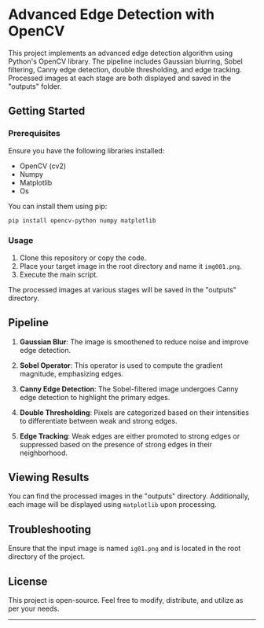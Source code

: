 
# Advanced Edge Detection with OpenCV

This project implements an advanced edge detection algorithm using Python's OpenCV library. The pipeline includes Gaussian blurring, Sobel filtering, Canny edge detection, double thresholding, and edge tracking. Processed images at each stage are both displayed and saved in the "outputs" folder.

## Getting Started

### Prerequisites

Ensure you have the following libraries installed:

- OpenCV (cv2)
- Numpy
- Matplotlib
- Os

You can install them using pip:

```bash
pip install opencv-python numpy matplotlib
```

### Usage

1. Clone this repository or copy the code.
2. Place your target image in the root directory and name it `img001.png`.
3. Execute the main script.

The processed images at various stages will be saved in the "outputs" directory.

## Pipeline

1. **Gaussian Blur**: The image is smoothened to reduce noise and improve edge detection.
   
2. **Sobel Operator**: This operator is used to compute the gradient magnitude, emphasizing edges.

3. **Canny Edge Detection**: The Sobel-filtered image undergoes Canny edge detection to highlight the primary edges.

4. **Double Thresholding**: Pixels are categorized based on their intensities to differentiate between weak and strong edges.

5. **Edge Tracking**: Weak edges are either promoted to strong edges or suppressed based on the presence of strong edges in their neighborhood.

## Viewing Results

You can find the processed images in the "outputs" directory. Additionally, each image will be displayed using `matplotlib` upon processing.

## Troubleshooting

Ensure that the input image is named `ig01.png` and is located in the root directory of the project.

## License

This project is open-source. Feel free to modify, distribute, and utilize as per your needs.

---

